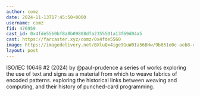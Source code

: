 ```yaml
---
author: comz
date: 2024-11-13T17:45:50+0000
username: comz
fid: 476959
cast_id: 0x4fde5560bf8a8b09808dfa2355501a13f69d04a5
cast: https://farcaster.xyz/comz/0x4fde5560
image: https://imagedelivery.net/BXluQx4ige9GuW0Ia56BHw/9b851e0c-aeb8-4f58-aa1d-09390f867900/original
layout: post
---
```


ISO/IEC 10646 #2 (2024) by @paul-prudence
a series of works exploring the use of text and signs as a material from which to weave fabrics of encoded patterns. exploring the historical links between weaving and computing, and their history of punched-card programming.

<img src='https://imagedelivery.net/BXluQx4ige9GuW0Ia56BHw/9b851e0c-aeb8-4f58-aa1d-09390f867900/original' alt='' referrerpolicy='no-referrer'/>
